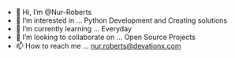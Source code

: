 - 👋 Hi, I’m @Nur-Roberts
- 👀 I’m interested in ... Python Development and Creating solutions
- 🌱 I’m currently learning ... Everyday
- 💞️ I’m looking to collaborate on ... Open Source Projects
- 📫 How to reach me ... nur.roberts@devationx.com

<!---
Nur-Roberts/Nur-Roberts is a ✨ special ✨ repository because its `README.md` (this file) appears on your GitHub profile.
You can click the Preview link to take a look at your changes.
--->
